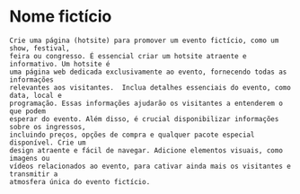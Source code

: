 # Nome fictício
    Crie uma página (hotsite) para promover um evento fictício, como um show, festival,
    feira ou congresso. É essencial criar um hotsite atraente e informativo. Um hotsite é
    uma página web dedicada exclusivamente ao evento, fornecendo todas as informações
    relevantes aos visitantes.  Inclua detalhes essenciais do evento, como data, local e
    programação. Essas informações ajudarão os visitantes a entenderem o que podem
    esperar do evento. Além disso, é crucial disponibilizar informações sobre os ingressos,
    incluindo preços, opções de compra e qualquer pacote especial disponível. Crie um
    design atraente e fácil de navegar. Adicione elementos visuais, como imagens ou
    vídeos relacionados ao evento, para cativar ainda mais os visitantes e transmitir a
    atmosfera única do evento fictício.